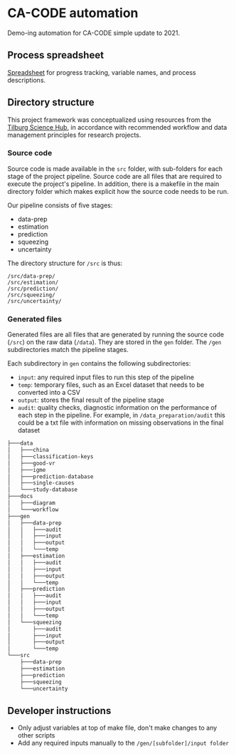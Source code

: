 # CA-CODE automation

Demo-ing automation for CA-CODE simple update to 2021.

## Process spreadsheet

[Spreadsheet](https://docs.google.com/spreadsheets/d/1Yi904nUtTaoQu0HJcjPuPzmXdDtzOLPuktkfNjG4a2k/edit#gid=484739312) for progress tracking, variable names, and process descriptions.

## Directory structure

This project framework was conceptualized using resources from the [Tilburg Science Hub](https://tilburgsciencehub.com/), in accordance with recommended workflow and data management principles for research projects.

### Source code

Source code is made available in the `src` folder, with sub-folders for each stage of the project pipeline. Source code are all files that are required to execute the project's pipeline. In addition, there is a makefile in the main directory folder which makes explicit how the source code needs to be run.

Our pipeline consists of five stages:

-   data-prep
-   estimation
-   prediction
-   squeezing
-   uncertainty

The directory structure for `/src` is thus:

    /src/data-prep/
    /src/estimation/
    /src/prediction/
    /src/squeezing/
    /src/uncertainty/

### Generated files

Generated files are all files that are generated by running the source code (`/src`) on the raw data (`/data`). They are stored in the `gen` folder. The `/gen` subdirectories match the pipeline stages.

Each subdirectory in `gen` contains the following subdirectories:

-   `input`: any required input files to run this step of the pipeline
-   `temp`: temporary files, such as an Excel dataset that needs to be converted into a CSV
-   `output`: stores the final result of the pipeline stage
-   `audit`: quality checks, diagnostic information on the performance of each step in the pipeline. For example, in `/data_preparation/audit` this could be a txt file with information on missing observations in the final dataset

``` bash
├───data
│   ├───china
│   ├───classification-keys
│   ├───good-vr
│   ├───igme
│   ├───prediction-database
│   ├───single-causes
│   └───study-database
├───docs
│   ├───diagram
│   └───workflow
├───gen
│   ├───data-prep
│   │   ├───audit
│   │   ├───input
│   │   ├───output
│   │   └───temp
│   ├───estimation
│   │   ├───audit
│   │   ├───input
│   │   ├───output
│   │   └───temp
│   ├───prediction
│   │   ├───audit
│   │   ├───input
│   │   ├───output
│   │   └───temp
│   └───squeezing
│       ├───audit
│       ├───input
│       ├───output
│       └───temp
└───src
    ├───data-prep
    ├───estimation
    ├───prediction
    ├───squeezing
    └───uncertainty
```

## Developer instructions

-   Only adjust variables at top of make file, don't make changes to any other scripts
-   Add any required inputs manually to the `/gen/[subfolder]/input folder`
